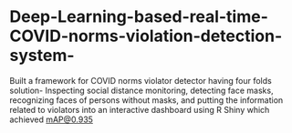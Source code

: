 # Deep-Learning-based-real-time-COVID-norms-violation-detection-system-
Built a framework for COVID norms violator detector having four folds solution- Inspecting social distance monitoring, detecting face masks, recognizing faces of persons without masks, and putting the information related to violators into an interactive dashboard using R Shiny which achieved mAP@0.935
